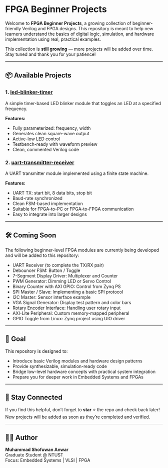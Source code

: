 # FPGA Beginner Projects

Welcome to **FPGA Beginner Projects**, a growing collection of beginner-friendly Verilog and FPGA designs. This repository is meant to help new learners understand the basics of digital logic, simulation, and hardware implementation using real, practical examples.

This collection is **still growing** — more projects will be added over time. Stay tuned and thank you for your patience!

---

## 📦 Available Projects

### 1. [led-blinker-timer](./led-blinker-timer)

A simple timer-based LED blinker module that toggles an LED at a specified frequency.

**Features:**
- Fully parameterized: frequency, width
- Generates clean square-wave output
- Active-low LED control
- Testbench-ready with waveform preview
- Clean, commented Verilog code

### 2. [uart-transmitter-receiver](./uart-transmitter-receiver)

A UART transmitter module implemented using a finite state machine.

**Features:**
- UART TX: start bit, 8 data bits, stop bit
- Baud-rate synchronized
- Clean FSM-based implementation
- Suitable for FPGA-to-PC or FPGA-to-FPGA communication
- Easy to integrate into larger designs

---

## 🛠️ Coming Soon

The following beginner-level FPGA modules are currently being developed and will be added to this repository:

- UART Receiver (to complete the TX/RX pair)  
- Debouncer FSM: Button / Toggle  
- 7-Segment Display Driver: Multiplexer and Counter  
- PWM Generator: Dimming LED or Servo Control  
- Binary Counter with AXI GPIO: Control from Zynq PS  
- SPI Master / Slave: Implementing a basic SPI protocol  
- I2C Master: Sensor interface example  
- VGA Signal Generator: Display test pattern and color bars  
- Rotary Encoder Interface: Handling user rotary input  
- AXI-Lite Peripheral: Custom memory-mapped peripheral  
- GPIO Toggle from Linux: Zynq project using UIO driver  

---

## 🎯 Goal

This repository is designed to:

- Introduce basic Verilog modules and hardware design patterns  
- Provide synthesizable, simulation-ready code  
- Bridge low-level hardware concepts with practical system integration  
- Prepare you for deeper work in Embedded Systems and FPGAs

---

## 🙌 Stay Connected

If you find this helpful, don’t forget to **star** ⭐ the repo and check back later!  
New projects will be added as soon as they’re completed and verified.

---

## 👨‍💻 Author

**Muhammad Shofuwan Anwar**  
Graduate Student @ NTUST  
Focus: Embedded Systems | VLSI | FPGA

